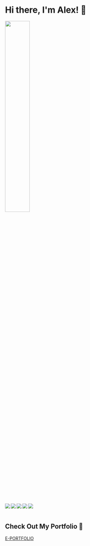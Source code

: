 # Hi there, I'm Alex! 👋

<div>
<img width="40%" src="https://github-readme-stats.vercel.app/api/top-langs/?username=nunezan&layout=compact&theme=gotham"/>
</div>
<br>
<div>
<img align="left" src="https://img.shields.io/badge/React-20232A?style=for-the-badge&logo=react&logoColor=61DAFB"/>
<img align="left" src="https://img.shields.io/badge/JavaScript-323330?style=for-the-badge&logo=javascript&logoColor=F7DF1E"/>
<img align="left" src="https://img.shields.io/badge/Redux-593D88?style=for-the-badge&logo=redux&logoColor=white"/>
<img align="left" src="https://img.shields.io/badge/HTML5-E34F26?style=for-the-badge&logo=html5&logoColor=white"/>
<img src="https://img.shields.io/badge/CSS3-1572B6?style=for-the-badge&logo=css3&logoColor=white"/>
</div>
<br>
<div>
<h2>Check Out My Portfolio 🚀</h2>
<a href="https://nunezalexis.pro">E-PORTFOLIO</a>
<br>
</div>
